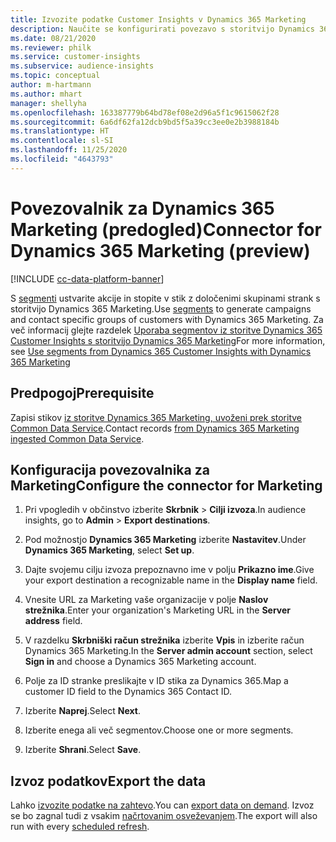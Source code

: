 ```yaml
---
title: Izvozite podatke Customer Insights v Dynamics 365 Marketing
description: Naučite se konfigurirati povezavo s storitvijo Dynamics 365 Marketing.
ms.date: 08/21/2020
ms.reviewer: philk
ms.service: customer-insights
ms.subservice: audience-insights
ms.topic: conceptual
author: m-hartmann
ms.author: mhart
manager: shellyha
ms.openlocfilehash: 163387779b64bd78ef08e2d96a5f1c9615062f28
ms.sourcegitcommit: 6a6df62fa12dcb9bd5f5a39cc3ee0e2b3988184b
ms.translationtype: HT
ms.contentlocale: sl-SI
ms.lasthandoff: 11/25/2020
ms.locfileid: "4643793"
---
```

# <a name="connector-for-dynamics-365-marketing-preview"></a><span data-ttu-id="a4476-103">Povezovalnik za Dynamics 365 Marketing (predogled)</span><span class="sxs-lookup"><span data-stu-id="a4476-103">Connector for Dynamics 365 Marketing (preview)</span></span>

[!INCLUDE [cc-data-platform-banner](../includes/cc-data-platform-banner.md)]

<span data-ttu-id="a4476-104">S [segmenti](segments.md) ustvarite akcije in stopite v stik z določenimi skupinami strank s storitvijo Dynamics 365 Marketing.</span><span class="sxs-lookup"><span data-stu-id="a4476-104">Use [segments](segments.md) to generate campaigns and contact specific groups of customers with Dynamics 365 Marketing.</span></span> <span data-ttu-id="a4476-105">Za več informacij glejte razdelek [Uporaba segmentov iz storitve Dynamics 365 Customer Insights s storitvijo Dynamics 365 Marketing](https://docs.microsoft.com/dynamics365/marketing/customer-insights-segments)</span><span class="sxs-lookup"><span data-stu-id="a4476-105">For more information, see [Use segments from Dynamics 365 Customer Insights with Dynamics 365 Marketing](https://docs.microsoft.com/dynamics365/marketing/customer-insights-segments)</span></span>

## <a name="prerequisite"></a><span data-ttu-id="a4476-106">Predpogoj</span><span class="sxs-lookup"><span data-stu-id="a4476-106">Prerequisite</span></span>

<span data-ttu-id="a4476-107">Zapisi stikov [iz storitve Dynamics 365 Marketing, uvoženi prek storitve Common Data Service](connect-power-query.md).</span><span class="sxs-lookup"><span data-stu-id="a4476-107">Contact records [from Dynamics 365 Marketing ingested Common Data Service](connect-power-query.md).</span></span>

## <a name="configure-the-connector-for-marketing"></a><span data-ttu-id="a4476-108">Konfiguracija povezovalnika za Marketing</span><span class="sxs-lookup"><span data-stu-id="a4476-108">Configure the connector for Marketing</span></span>

1. <span data-ttu-id="a4476-109">Pri vpogledih v občinstvo izberite **Skrbnik** > **Cilji izvoza**.</span><span class="sxs-lookup"><span data-stu-id="a4476-109">In audience insights, go to **Admin** > **Export destinations**.</span></span>

1. <span data-ttu-id="a4476-110">Pod možnostjo **Dynamics 365 Marketing** izberite **Nastavitev**.</span><span class="sxs-lookup"><span data-stu-id="a4476-110">Under **Dynamics 365 Marketing**, select **Set up**.</span></span>

1. <span data-ttu-id="a4476-111">Dajte svojemu cilju izvoza prepoznavno ime v polju **Prikazno ime**.</span><span class="sxs-lookup"><span data-stu-id="a4476-111">Give your export destination a recognizable name in the **Display name** field.</span></span>

1. <span data-ttu-id="a4476-112">Vnesite URL za Marketing vaše organizacije v polje **Naslov strežnika**.</span><span class="sxs-lookup"><span data-stu-id="a4476-112">Enter your organization's Marketing URL in the **Server address** field.</span></span>

1. <span data-ttu-id="a4476-113">V razdelku **Skrbniški račun strežnika** izberite **Vpis** in izberite račun Dynamics 365 Marketing.</span><span class="sxs-lookup"><span data-stu-id="a4476-113">In the **Server admin account** section, select **Sign in** and choose a Dynamics 365 Marketing account.</span></span>

1. <span data-ttu-id="a4476-114">Polje za ID stranke preslikajte v ID stika za Dynamics 365.</span><span class="sxs-lookup"><span data-stu-id="a4476-114">Map a customer ID field to the Dynamics 365 Contact ID.</span></span>

1. <span data-ttu-id="a4476-115">Izberite **Naprej**.</span><span class="sxs-lookup"><span data-stu-id="a4476-115">Select **Next**.</span></span>

1. <span data-ttu-id="a4476-116">Izberite enega ali več segmentov.</span><span class="sxs-lookup"><span data-stu-id="a4476-116">Choose one or more segments.</span></span>

1. <span data-ttu-id="a4476-117">Izberite **Shrani**.</span><span class="sxs-lookup"><span data-stu-id="a4476-117">Select **Save**.</span></span>

## <a name="export-the-data"></a><span data-ttu-id="a4476-118">Izvoz podatkov</span><span class="sxs-lookup"><span data-stu-id="a4476-118">Export the data</span></span>

<span data-ttu-id="a4476-119">Lahko [izvozite podatke na zahtevo](export-destinations.md).</span><span class="sxs-lookup"><span data-stu-id="a4476-119">You can [export data on demand](export-destinations.md).</span></span> <span data-ttu-id="a4476-120">Izvoz se bo zagnal tudi z vsakim [načrtovanim osveževanjem](system.md#schedule-tab).</span><span class="sxs-lookup"><span data-stu-id="a4476-120">The export will also run with every [scheduled refresh](system.md#schedule-tab).</span></span>
